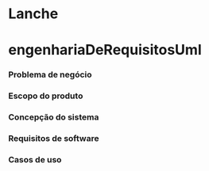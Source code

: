 # Lanche
# engenhariaDeRequisitosUml
### Problema de negócio
### Escopo do produto
### Concepção do sistema
### Requisitos de software
### Casos de uso 
